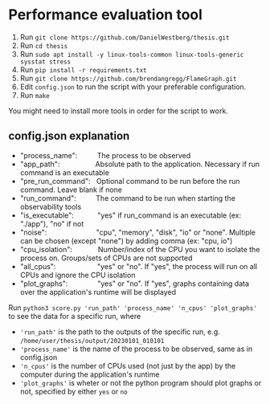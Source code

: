 # Performance evaluation tool

1. Run `git clone https://github.com/DanielWestberg/thesis.git`
2. Run `cd thesis`
3. Run `sudo apt install -y linux-tools-common linux-tools-generic sysstat stress`
4. Run `pip install -r requirements.txt`
5. Run `git clone https://github.com/brendangregg/FlameGraph.git`
6. Edit `config.json` to run the script with your preferable configuration.
7. Run `make`

You might need to install more tools in order for the script to work.

## config.json explanation
* "process_name": &nbsp;&nbsp;&nbsp;&nbsp;&nbsp;&nbsp;&nbsp;&nbsp; The process to be observed
* "app_path": &nbsp;&nbsp;&nbsp;&nbsp;&nbsp;&nbsp;&nbsp;&nbsp;&nbsp;&nbsp;&nbsp;&nbsp;&nbsp;&nbsp;&nbsp;&nbsp; Absolute path to the application. Necessary if run command is an executable
* "pre_run_command": &nbsp; Optional command to be run before the run command. Leave blank if none
* "run_command": &nbsp;&nbsp;&nbsp;&nbsp;&nbsp;&nbsp;&nbsp;&nbsp; The command to be run when starting the observability tools
* "is_executable": &nbsp;&nbsp;&nbsp;&nbsp;&nbsp;&nbsp;&nbsp;&nbsp;&nbsp;&nbsp; "yes" if run_command is an executable (ex: "./app"), "no" if not
* "noise": &nbsp;&nbsp;&nbsp;&nbsp;&nbsp;&nbsp;&nbsp;&nbsp;&nbsp;&nbsp;&nbsp;&nbsp;&nbsp;&nbsp;&nbsp;&nbsp;&nbsp;&nbsp;&nbsp;&nbsp;&nbsp;&nbsp;&nbsp; "cpu", "memory", "disk", "io" or "none". Multiple can be chosen (except "none") by adding comma (ex: "cpu, io")
* "cpu_isolation": &nbsp;&nbsp;&nbsp;&nbsp;&nbsp;&nbsp;&nbsp;&nbsp;&nbsp;&nbsp;&nbsp; Number/index of the CPU you want to isolate the process on. Groups/sets of CPUs are not supported
* "all_cpus": &nbsp;&nbsp;&nbsp;&nbsp;&nbsp;&nbsp;&nbsp;&nbsp;&nbsp;&nbsp;&nbsp;&nbsp;&nbsp;&nbsp;&nbsp;&nbsp;&nbsp;&nbsp;&nbsp; "yes" or "no". If "yes", the process will run on all CPUs and ignore the CPU isolation
* "plot_graphs": &nbsp;&nbsp;&nbsp;&nbsp;&nbsp;&nbsp;&nbsp;&nbsp;&nbsp;&nbsp;&nbsp;&nbsp;&nbsp; "yes" or "no". If "yes", graphs containing data over the application's runtime will be displayed

Run `python3 score.py 'run_path' 'process_name' 'n_cpus' 'plot_graphs'` to see the data for a specific run, where
* `'run_path'` is the path to the outputs of the specific run, e.g. `/home/user/thesis/output/20230101_010101`
* `'process_name'` is the name of the process to be observed, same as in config.json
* `'n_cpus'` is the number of CPUs used (not just by the app) by the computer during the application's runtime
* `'plot_graphs'` is wheter or not the python program should plot graphs or not, specified by either `yes` or `no`